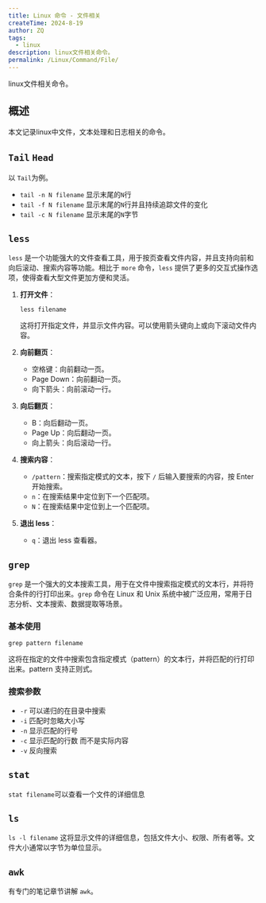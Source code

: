 ```yaml
---
title: Linux 命令 - 文件相关
createTime: 2024-8-19
author: ZQ
tags:
  - linux
description: linux文件相关命令。
permalink: /Linux/Command/File/
---
```

 linux文件相关命令。
<!-- more -->

## 概述

本文记录linux中文件，文本处理和日志相关的命令。

## `Tail`  `Head`

以 `Tail`为例。

+ `tail -n N filename` 显示末尾的`N`行
+ `tail -f N filename` 显示末尾的`N`行并且持续追踪文件的变化
+ `tail -c N filename` 显示末尾的`N`字节

## `less`

`less` 是一个功能强大的文件查看工具，用于按页查看文件内容，并且支持向前和向后滚动、搜索内容等功能。相比于 `more` 命令，`less` 提供了更多的交互式操作选项，使得查看大型文件更加方便和灵活。

1. **打开文件**：
    ```
    less filename
    ```
    这将打开指定文件，并显示文件内容。可以使用箭头键向上或向下滚动文件内容。
    
1. **向前翻页**：
    - 空格键：向前翻动一页。
    - Page Down：向前翻动一页。
    - 向下箭头：向前滚动一行。
    
1. **向后翻页**：
    - B：向后翻动一页。
    - Page Up：向后翻动一页。
    - 向上箭头：向后滚动一行。
    
1. **搜索内容**：
    - `/pattern`：搜索指定模式的文本，按下 `/` 后输入要搜索的内容，按 Enter 开始搜索。
    - `n`：在搜索结果中定位到下一个匹配项。
    - `N`：在搜索结果中定位到上一个匹配项。
    
1. **退出 less**：
    - `q`：退出 less 查看器。

## `grep`

`grep` 是一个强大的文本搜索工具，用于在文件中搜索指定模式的文本行，并将符合条件的行打印出来。`grep` 命令在 Linux 和 Unix 系统中被广泛应用，常用于日志分析、文本搜索、数据提取等场景。

### 基本使用

`grep pattern filename`

这将在指定的文件中搜索包含指定模式（pattern）的文本行，并将匹配的行打印出来。pattern 支持正则式。

### 搜索参数

+ `-r` 可以递归的在目录中搜索
+ `-i` 匹配时忽略大小写
+ `-n` 显示匹配的行号
+ `-c` 显示匹配的行数 而不是实际内容
+ `-v` 反向搜索

## `stat`

`stat filename`可以查看一个文件的详细信息

## `ls`

`ls -l filename` 这将显示文件的详细信息，包括文件大小、权限、所有者等。文件大小通常以字节为单位显示。

## `awk`

有专门的笔记章节讲解 `awk`。
